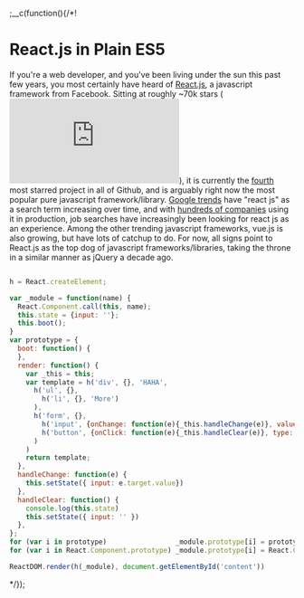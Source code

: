 
;__c(function(){/*!

# React.js in Plain ES5

If you're a web developer, and you've been living under the sun this past few years, you most certainly have heard of [React.js](https://facebook.github.io/react/), a javascript framework from Facebook. Sitting at roughly ~70k stars (<iframe class='github' src='https://ghbtns.com/github-btn.html?user=facebook&repo=react&type=star&count=true' frameborder='0' scrolling='0'></iframe>), it is currently the [fourth](https://github.com/search?q=stars:%3E1&s=stars&type=Repositories) most starred project in all of Github, and is arguably right now the most popular pure javascript framework/library. [Google trends](https://trends.google.com/trends/explore?q=react%20js) have "react js" as a search term increasing over time, and with [hundreds of companies](https://github.com/facebook/react/wiki/sites-using-react) using it in production, job searches have increasingly been looking for react js as an experience. Among the other trending javascript frameworks, vue.js is also growing, but have lots of catchup to do. For now, all signs point to React.js as the top dog of javascript frameworks/libraries, taking the throne in a similar manner as jQuery a decade ago.

<!--

<iframe src='https://ghbtns.com/github-btn.html?user=facebook&repo=react&type=star&count=true' 
  frameborder='0' scrolling='0' width='170px' height='20px'></iframe>
* [Top] React.js is now the top javascript framework for webapp
   * sitting at 68K stars
   * people who are using it https://github.com/facebook/react/wiki/sites-using-react
* [Start] Starting with react .. jsx, es6 classes, ..
* [Plain] Contrary to top google searches on react, you can simply start just by 
  grabbing the cdn of react and react dom, then using plain es5 onwards - no jsx, no classes.
  This requires an understanding of how javascript (and react work)
  * Start with
    * react component -> call and prototype
    * jsx -> h = React.createElement;
* [Why] why might you want to do this?
  * Some use cases might be contrived, but in my last major project, I was in charge
    of a joomla website that needed lots of custom coding. Contrary to some popular belief,
    cmss still can need a lot of help when dealing with highly granulazed requirements.
  * I decided to use react for templating and binding certain actions to data, but I can't have
    a very good workflow in the absence of an ftp - I was not given this privilege - merely using 
    whatever file editor the joomla has.
-->

```javascript

h = React.createElement;

var _module = function(name) {
  React.Component.call(this, name);
  this.state = {input: ''};
  this.boot();
}
var prototype = {
  boot: function() {
  },
  render: function() {
    var _this = this;
    var template = h('div', {}, 'HAHA',
      h('ul', {},
        h('li', {}, 'More')
      ),
      h('form', {},
        h('input', {onChange: function(e){_this.handleChange(e)}, value: this.state.input }),
        h('button', {onClick: function(e){_this.handleClear(e)}, type: 'button'}, 'Clear')
      )
    )
    return template;
  },
  handleChange: function(e) {
    this.setState({ input: e.target.value})
  },
  handleClear: function() {
    console.log(this.state)
    this.setState({ input: '' })
  },
};
for (var i in prototype)                 _module.prototype[i] = prototype[i];
for (var i in React.Component.prototype) _module.prototype[i] = React.Component.prototype[i];

ReactDOM.render(h(_module), document.getElementById('content'))

```

[//]: # (@~|react-plain-es5|~@)

*/});
